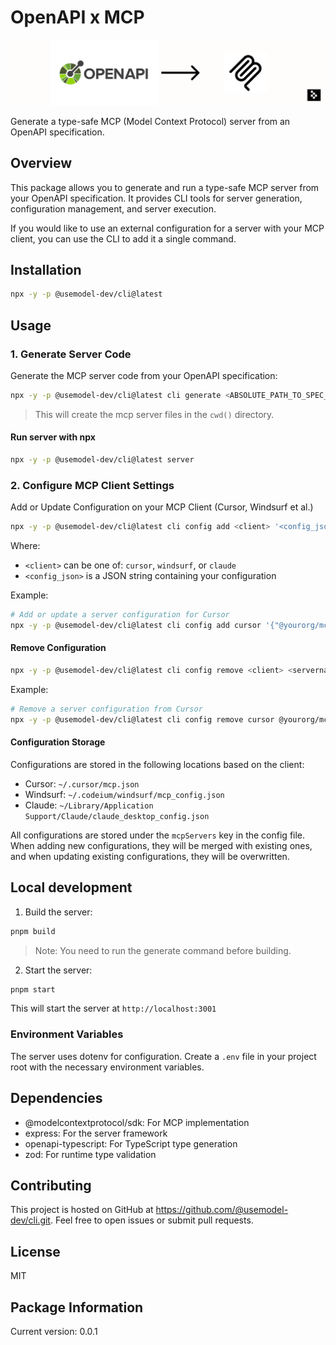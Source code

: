 # OpenAPI x MCP

![OpenAPI-MCP Architecture](assets/openapi-mcp.png)

Generate a type-safe MCP (Model Context Protocol) server from an OpenAPI specification.

## Overview

This package allows you to generate and run a type-safe MCP server from your OpenAPI specification. It provides CLI tools for server generation, configuration management, and server execution.

If you would like to use an external configuration for a server with your MCP client, you can use the CLI to add it a single command. 

## Installation

```bash
npx -y -p @usemodel-dev/cli@latest
```

## Usage

### 1. Generate Server Code

Generate the MCP server code from your OpenAPI specification:

```bash
npx -y -p @usemodel-dev/cli@latest cli generate <ABSOLUTE_PATH_TO_SPEC_YAML_OR_JSON>
```

> This will create the mcp server files in the `cwd()` directory.

#### Run server with npx

```bash
npx -y -p @usemodel-dev/cli@latest server
```

### 2. Configure MCP Client Settings

Add or Update Configuration on your MCP Client (Cursor, Windsurf et al.)

```bash
npx -y -p @usemodel-dev/cli@latest cli config add <client> '<config_json>'
```

Where:
- `<client>` can be one of: `cursor`, `windsurf`, or `claude`
- `<config_json>` is a JSON string containing your configuration

Example:
```bash
# Add or update a server configuration for Cursor
npx -y -p @usemodel-dev/cli@latest cli config add cursor '{"@yourorg/mcp": {"url": "http://localhost:3000", "env": { "apiKey": "XXX" } } }'
```

#### Remove Configuration

```bash
npx -y -p @usemodel-dev/cli@latest cli config remove <client> <servername>
```

Example:
```bash
# Remove a server configuration from Cursor
npx -y -p @usemodel-dev/cli@latest cli config remove cursor @yourorg/mcp
```

#### Configuration Storage

Configurations are stored in the following locations based on the client:
- Cursor: `~/.cursor/mcp.json`
- Windsurf: `~/.codeium/windsurf/mcp_config.json`
- Claude: `~/Library/Application Support/Claude/claude_desktop_config.json`

All configurations are stored under the `mcpServers` key in the config file. When adding new configurations, they will be merged with existing ones, and when updating existing configurations, they will be overwritten.


## Local development

1. Build the server:
```bash
pnpm build
```

> Note: You need to run the generate command before building.

2. Start the server:
```bash
pnpm start
```

This will start the server at `http://localhost:3001`


### Environment Variables

The server uses dotenv for configuration. Create a `.env` file in your project root with the necessary environment variables.

## Dependencies

- @modelcontextprotocol/sdk: For MCP implementation
- express: For the server framework
- openapi-typescript: For TypeScript type generation
- zod: For runtime type validation

## Contributing

This project is hosted on GitHub at https://github.com/@usemodel-dev/cli.git. Feel free to open issues or submit pull requests.

## License

MIT

## Package Information

Current version: 0.0.1
